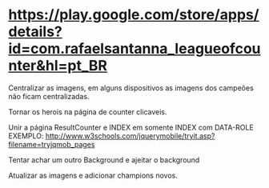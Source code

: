 # https://play.google.com/store/apps/details?id=com.rafaelsantanna_leagueofcounter&hl=pt_BR

 Centralizar as imagens, em alguns dispositivos as imagens dos
campeões não ficam centralizadas.

 Tornar os herois na página de counter clicaveis.

 Unir a página ResultCounter e INDEX em somente INDEX com DATA-ROLE
EXEMPLO:
http://www.w3schools.com/jquerymobile/tryit.asp?filename=tryjqmob_pages

 Tentar achar um outro Background e ajeitar o background


 Atualizar as imagens e adicionar champions novos.
